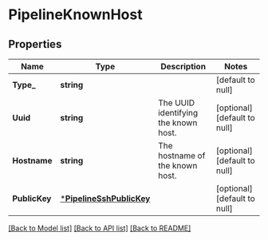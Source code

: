 # PipelineKnownHost

## Properties
Name | Type | Description | Notes
------------ | ------------- | ------------- | -------------
**Type_** | **string** |  | [default to null]
**Uuid** | **string** | The UUID identifying the known host. | [optional] [default to null]
**Hostname** | **string** | The hostname of the known host. | [optional] [default to null]
**PublicKey** | [***PipelineSshPublicKey**](pipeline_ssh_public_key.md) |  | [optional] [default to null]

[[Back to Model list]](../README.md#documentation-for-models) [[Back to API list]](../README.md#documentation-for-api-endpoints) [[Back to README]](../README.md)

